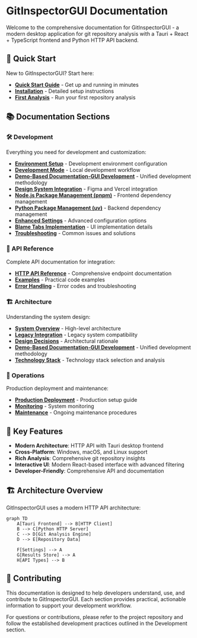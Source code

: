 # GitInspectorGUI Documentation

Welcome to the comprehensive documentation for GitInspectorGUI - a modern desktop application for git repository analysis with a Tauri + React + TypeScript frontend and Python HTTP API backend.

## 🚀 Quick Start

New to GitInspectorGUI? Start here:

-   **[Quick Start Guide](getting-started/quick-start.md)** - Get up and running in minutes
-   **[Installation](getting-started/installation.md)** - Detailed setup instructions
-   **[First Analysis](getting-started/first-analysis.md)** - Run your first repository analysis

## 📚 Documentation Sections

### 🛠️ Development

Everything you need for development and customization:

-   **[Environment Setup](development/environment-setup.md)** - Development environment configuration
-   **[Development Mode](development/development-mode.md)** - Local development workflow
-   **[Demo-Based Documentation-GUI Development](development/demo-based-documentation-gui-development.md)** - Unified development methodology
-   **[Design System Integration](development/design-system-integration.md)** - Figma and Vercel integration
-   **[Node.js Package Management (pnpm)](development/package-management-pnpm.md)** - Frontend dependency management
-   **[Python Package Management (uv)](development/python-management-uv.md)** - Backend dependency management
-   **[Enhanced Settings](development/enhanced-settings.md)** - Advanced configuration options
-   **[Blame Tabs Implementation](development/blame-tabs-implementation.md)** - UI implementation details
-   **[Troubleshooting](development/troubleshooting.md)** - Common issues and solutions

### 🔌 API Reference

Complete API documentation for integration:

-   **[HTTP API Reference](api/reference.md)** - Comprehensive endpoint documentation
-   **[Examples](api/examples.md)** - Practical code examples
-   **[Error Handling](api/error-handling.md)** - Error codes and troubleshooting

### 🏗️ Architecture

Understanding the system design:

-   **[System Overview](architecture/overview.md)** - High-level architecture
-   **[Legacy Integration](architecture/legacy-integration.md)** - Legacy system compatibility
-   **[Design Decisions](architecture/design-decisions.md)** - Architectural rationale
-   **[Demo-Based Documentation-GUI Development](development/demo-based-documentation-gui-development.md)** - Unified development methodology
-   **[Technology Stack](architecture/technology-stack.md)** - Technology stack selection and analysis

### 🚀 Operations

Production deployment and maintenance:

-   **[Production Deployment](operations/deployment.md)** - Production setup guide
-   **[Monitoring](operations/monitoring.md)** - System monitoring
-   **[Maintenance](operations/maintenance.md)** - Ongoing maintenance procedures

## 🎯 Key Features

-   **Modern Architecture**: HTTP API with Tauri desktop frontend
-   **Cross-Platform**: Windows, macOS, and Linux support
-   **Rich Analysis**: Comprehensive git repository insights
-   **Interactive UI**: Modern React-based interface with advanced filtering
-   **Developer-Friendly**: Comprehensive API and documentation

## 🏗️ Architecture Overview

GitInspectorGUI uses a modern HTTP API architecture:

```mermaid
graph TD
    A[Tauri Frontend] --> B[HTTP Client]
    B --> C[Python HTTP Server]
    C --> D[Git Analysis Engine]
    D --> E[Repository Data]

    F[Settings] --> A
    G[Results Store] --> A
    H[API Types] --> B
```

## 🤝 Contributing

This documentation is designed to help developers understand, use, and contribute to GitInspectorGUI. Each section provides practical, actionable information to support your development workflow.

For questions or contributions, please refer to the project repository and follow the established development practices outlined in the Development section.
